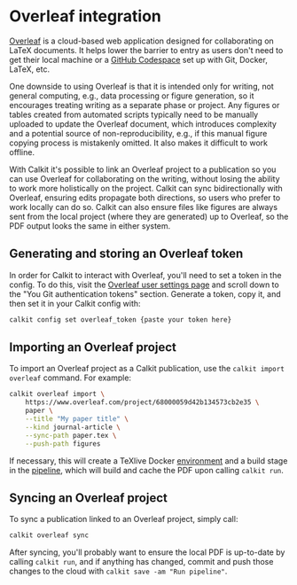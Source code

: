 # Overleaf integration

[Overleaf](https://overleaf.com) is a cloud-based web application designed for
collaborating on LaTeX documents.
It helps lower the barrier to entry as users don't need to
get their local machine
or a [GitHub Codespace](tutorials/latex-codespaces.md)
set up with Git, Docker, LaTeX, etc.

One downside to using Overleaf is that it is intended only for writing,
not general computing, e.g., data processing or figure generation,
so it encourages treating writing as a separate phase or project.
Any figures or tables created from automated scripts
typically need to be manually uploaded to update the Overleaf document,
which introduces complexity and a potential source of
non-reproducibility, e.g.,
if this manual figure copying process is mistakenly omitted.
It also makes it difficult to work offline.

With Calkit it's possible to link an Overleaf project to a publication
so you can use Overleaf for collaborating on the writing,
without losing the ability to work more holistically on the project.
Calkit can sync bidirectionally with Overleaf,
ensuring edits propagate both directions,
so users who prefer to work locally can do so.
Calkit can also ensure files like figures are always sent from
the local project (where they are generated) up to Overleaf,
so the PDF output looks the same in either system.

## Generating and storing an Overleaf token

In order for Calkit to interact with Overleaf,
you'll need to set a token in the config.
To do this,
visit the
[Overleaf user settings page](https://www.overleaf.com/user/settings)
and scroll down to the
"You Git authentication tokens" section.
Generate a token, copy it, and then set it in your Calkit config with:

```sh
calkit config set overleaf_token {paste your token here}
```

## Importing an Overleaf project

To import an Overleaf project as a Calkit publication,
use the `calkit import overleaf` command.
For example:

```sh
calkit overleaf import \
    https://www.overleaf.com/project/68000059d42b134573cb2e35 \
    paper \
    --title "My paper title" \
    --kind journal-article \
    --sync-path paper.tex \
    --push-path figures
```

If necessary, this will create a TeXlive Docker [environment](environments.md)
and a build stage in the [pipeline](pipeline/index.md),
which will build and cache the PDF upon calling `calkit run`.

## Syncing an Overleaf project

To sync a publication linked to an Overleaf project, simply call:

```sh
calkit overleaf sync
```

After syncing, you'll probably want to ensure the local PDF is up-to-date
by calling `calkit run`, and if anything has changed,
commit and push those changes to the cloud with
`calkit save -am "Run pipeline"`.
